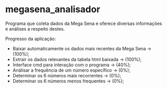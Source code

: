 # megasena_analisador
Programa que coleta dados da Mega Sena e oferece diversas informações e análises a respeito destes.

Progresso da aplicação:
  - Baixar automaticamente os dados mais recentes da Mega Sena -> (100%);
  - Extrair os dados relevantes da tabela html baixada -> (100%);
  - Interface cmd para interação com o programa -> (40%);
  - Análisar a frequência de um número específico -> (0%);
  - Determinar os 6 números mais recorrentes -> (0%);
  - Determinar os 6 números menos frequentes -> (0%);
